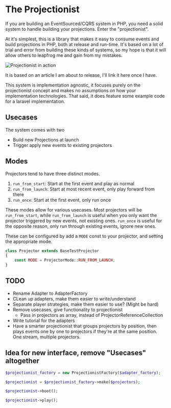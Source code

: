 # The Projectionist

If you are building an EventSourced/CQRS system in PHP, you need a solid system to handle building your projections. Enter the "projectionist".

At it's simplest, this is a library that makes it easy to consume events and build projections in PHP, both at release and run-time. It's based on a lot of trial and error from building these kinds of systems, so my hope is that it will allow others to leapfrog me and gain from my mistakes.

![Projectionist in action](https://res.cloudinary.com/practicaldev/image/fetch/s--0Wje2n09--/c_limit%2Cf_auto%2Cfl_progressive%2Cq_auto%2Cw_880/https://thepracticaldev.s3.amazonaws.com/i/ea3uvjpnhca5wokt6tnx.png)

It is based on an article I am about to release, I'll link it here once I have.

This system is implementation agnostic, it focuses purely on the projectionist concept and makes no assumptions on how your implementation technologies. That said, it does feature some example code for a laravel implementation.

## Usecases
The system comes with two 

- Build new Projections at launch
- Trigger apply new events to existing projectors

## Modes
Projectors tend to have three distinct modes.
1. `run_from_start`: Start at the first event and play as normal
3. `run_from_launch`: Start at most recent event, only play forward from there
2. `run_once`: Start at the first event, only run once

These modes allow for various usecases. Most projectors will be `run_from_start`, while `run_from_launch` is useful when you only want the projector triggered by new events, not existing ones. `run_once` is useful for the opposite reason, only run through existing events, ignore new ones.

These can be configured by add a `MODE` const to your projector, and setting the appropriate mode.
```php
class Projector extends BaseTestProjector
{
    const MODE = ProjectorMode::RUN_FROM_LAUNCH;
}
```

## TODO
- Rename Adapter to AdapterFactory
- CLean up adapters, make them easier to write/understand
- Separate player strategies, make them easier to use? (Might be hard)
- Remove usecases, give functionality to projectionist
    - Pass in projectors as array, instead of ProjectorReferenceCollection
- Write tutorial for the adapters
- Have a smarter projectionist that groups projectors by position, then plays events one by one to projectors if they're at the same position. One stream, multiple projectors.

## Idea for new interface, remove "Usecases" altogether
```php
$projectionist_factory = new ProjectionistFactory($adapter_factory);

$projectionist = $projectionist_factory->make($projectors);

$projectionist->boot();

$projectionist->play();
```